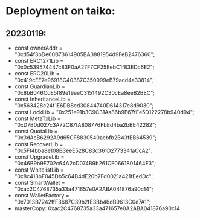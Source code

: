 # Deployment on taiko:

## 20230119:

- const ownerAddr = "0xd54f3bDe60B73614905BA3881954d9FeB2476360";
- const ERC1271Lib = "0x0c539574447c83F0aA27F7CF25EebC1f83EDc6E2";
- const ERC20Lib = "0x419cEE7e96918C40387C350999eB79acd4a33814";
- const GuardianLib = "0x8bB046CdE5f89e19eeC3151492C30cEa8eeB2BEC";
- const InheritanceLib = "0x563428c24f1E6DB8cd30844740D614317c8d9030";
- const LockLib = "0x251e91b3C9C31Aa86b9E67fEe5D122278b940d94";
- const MetaTxLib = "0xD7B0d027c3A72C87fA808776FbEd4ba2bBE42282";
- const QuotaLib = "0x3dAcB6292A9d65CF8830540aebfb2B43fEB64539";
- const RecoverLib = "0x5Ff4bba8e108B3eeE528C83c361D2773341aCcA2";
- const UpgradeLib = "0x46B9b9E702c64A2cD074B9b261CE0661801464E3";
- const WhitelistLib = "0x8c413bF045Db5c64B4dE20b7Fd0021a421fEedDc";
- const SmartWallet = "0xac2C4768735a33a471657e0A2ABA041876a90c14";
- const WalletFactory = "0x7013B7242ffF3687C39b2fE3Bb46dB9613C0e7A1";
- masterCopy: 0xac2C4768735a33a471657e0A2ABA041876a90c14
